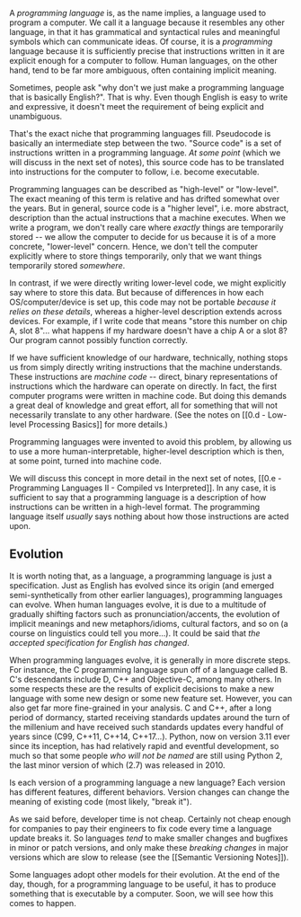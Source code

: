 A *programming language* is, as the name implies, a language used to program a computer. We call it a language because it resembles any other language, in that it has grammatical and syntactical rules and meaningful symbols which can communicate ideas. Of course, it is a *programming* language because it is sufficiently precise that instructions written in it are explicit enough for a computer to follow. Human languages, on the other hand, tend to be far more ambiguous, often containing implicit meaning.

Sometimes, people ask "why don't we just make a programming language that is basically English?". That is why. Even though English is easy to write and expressive, it doesn't meet the requirement of being explicit and unambiguous.

That's the exact niche that programming languages fill. Pseudocode is basically an intermediate step between the two. "Source code" is a set of instructions written in a programming language. *At some point* (which we will discuss in the next set of notes), this source code has to be translated into instructions for the computer to follow, i.e. become executable. 

Programming languages can be described as "high-level" or "low-level". The exact meaning of this term is relative and has drifted somewhat over the years. But in general, source code is a "higher level", i.e. more abstract, description than the actual instructions that a machine executes. When we write a program, we don't really care where *exactly* things are temporarily stored -- we allow the computer to decide for us because it is of a more concrete, "lower-level" concern. Hence, we don't tell the computer explicitly where to store things temporarily, only that we want things temporarily stored *somewhere*. 

In contrast, if we were directly writing lower-level code, we might explicitly say where to store this data. But because of differences in how each OS/computer/device is set up, this code may not be portable *because it relies on these details*, whereas a higher-level description extends across devices. For example, if I write code that means "store this number on chip A, slot 8"... what happens if my hardware doesn't have a chip A or a slot 8? Our program cannot possibly function correctly.

If we have sufficient knowledge of our hardware, technically, nothing stops us from simply directly writing instructions that the machine understands. These instructions are *machine code* -- direct, binary representations of instructions which the hardware can operate on directly. In fact, the first computer programs were written in machine code. But doing this demands a great deal of knowledge and great effort, all for something that will not necessarily translate to any other hardware. (See the notes on [[0.d - Low-level Processing Basics]] for more details.)

Programming languages were invented to avoid this problem, by allowing us to use a more human-interpretable, higher-level description which is then, at some point, turned into machine code. 

We will discuss this concept in more detail in the next set of notes, [[0.e - Programming Languages II - Compiled vs Interpreted]]. In any case, it is sufficient to say that a programming language is a description of how instructions can be written in a high-level format. The programming language itself *usually* says nothing about how those instructions are acted upon.

## Evolution

It is worth noting that, as a language, a programming language is just a specification. Just as English has evolved since its origin (and emerged semi-synthetically from other earlier languages), programming languages can evolve. When human languages evolve, it is due to a multitude of gradually shifting factors such as pronunciation/accents, the evolution of implicit meanings and new metaphors/idioms, cultural factors, and so on (a course on linguistics could tell you more...). It could be said that *the accepted specification for English has changed*.

When programming languages evolve, it is generally in more discrete steps. For instance, the C programming language spun off of a language called B. C's descendants include D, C++ and Objective-C, among many others. In some respects these are the results of explicit decisions to make a new language with some new design or some new feature set. However, you can also get far more fine-grained in your analysis. C and C++, after a long period of dormancy, started receiving standards updates around the turn of the millenium and have received such standards updates every handful of years since (C99, C++11, C++14, C++17...). Python, now on version 3.11 ever since its inception, has had relatively rapid and eventful development, so much so that some people *who will not be named* are still using Python 2, the last minor version of which (2.7) was released in 2010.

Is each version of a programming language a new language? Each version has different features, different behaviors. Version changes can change the meaning of existing code (most likely, "break it").  

As we said before, developer time is not cheap. Certainly not cheap enough for companies to pay their engineers to fix code every time a language update breaks it. So languages *tend* to make smaller changes and bugfixes in minor or patch versions, and only make these *breaking changes* in major versions which are slow to release (see the [[Semantic Versioning Notes]]).

Some languages adopt other models for their evolution. At the end of the day, though, for a programming language to be useful, it has to produce something that is executable by a computer. Soon, we will see how this comes to happen.




